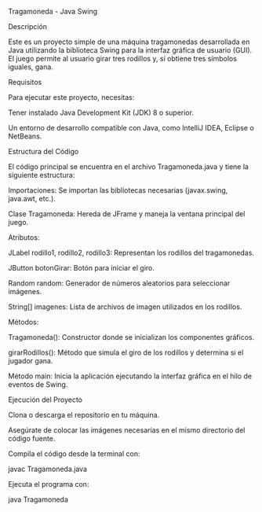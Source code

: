 Tragamoneda - Java Swing

Descripción

Este es un proyecto simple de una máquina tragamonedas desarrollada en Java utilizando la biblioteca Swing para la interfaz gráfica de usuario (GUI). El juego permite al usuario girar tres rodillos y, si obtiene tres símbolos iguales, gana.

Requisitos

Para ejecutar este proyecto, necesitas:

Tener instalado Java Development Kit (JDK) 8 o superior.

Un entorno de desarrollo compatible con Java, como IntelliJ IDEA, Eclipse o NetBeans.

Estructura del Código

El código principal se encuentra en el archivo Tragamoneda.java y tiene la siguiente estructura:

Importaciones: Se importan las bibliotecas necesarias (javax.swing, java.awt, etc.).

Clase Tragamoneda: Hereda de JFrame y maneja la ventana principal del juego.

Atributos:

JLabel rodillo1, rodillo2, rodillo3: Representan los rodillos del tragamonedas.

JButton botonGirar: Botón para iniciar el giro.

Random random: Generador de números aleatorios para seleccionar imágenes.

String[] imagenes: Lista de archivos de imagen utilizados en los rodillos.

Métodos:

Tragamoneda(): Constructor donde se inicializan los componentes gráficos.

girarRodillos(): Método que simula el giro de los rodillos y determina si el jugador gana.

Método main: Inicia la aplicación ejecutando la interfaz gráfica en el hilo de eventos de Swing.

Ejecución del Proyecto

Clona o descarga el repositorio en tu máquina.

Asegúrate de colocar las imágenes necesarias en el mismo directorio del código fuente.

Compila el código desde la terminal con:


javac Tragamoneda.java

Ejecuta el programa con:

java Tragamoneda
